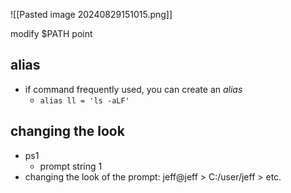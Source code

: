 ![[Pasted image 20240829151015.png]]

modify $PATH point

## alias
- if command frequently used, you can create an *alias*
	- `alias ll = 'ls -aLF'`

## changing the look 
 - ps1  
	 - prompt string 1
 - changing the look of the prompt:
   jeff@jeff > 
   C:/user/jeff >
   etc.
   